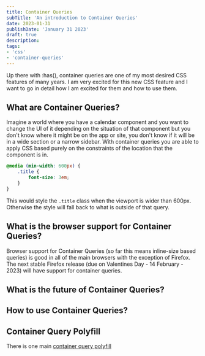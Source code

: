 ```yaml
---
title: Container Queries
subTitle: 'An introduction to Container Queries'
date: 2023-01-31
publishDate: 'January 31 2023'
draft: true
description:
tags:
- 'css'
- 'container-queries'
---
```


Up there with :has(), container queries are one of my most desired CSS features of many years. I am very excited for this new CSS feature and I want to go in detail how I am excited for them and how to use them.

## What are Container Queries?

Imagine a world where you have a calendar component and you want to change the UI of it depending on the situation of that component but you don't know where it might be on the app or site, you don't know if it will be in a wide section or a narrow sidebar. With container queries you are able to apply CSS based purely on the constraints of the location that the component is in.

```css
@media (min-width: 600px) {
	.title {
		font-size: 3em;
	}
}
```

This would style the `.title` class when the viewport is wider than 600px. Otherwise the style will fall back to what is outside of that query.

## What is the browser support for Container Queries?
Browser support for Container Queries (so far this means inline-size based queries) is good in all of the main browsers with the exception of Firefox. The next stable Firefox release (due on Valentines Day - 14 February - 2023) will have support for container queries.

## What is the future of Container Queries?

## How to use Container Queries?

## Container Query Polyfill
There is one main [container query polyfill](https://www.npmjs.com/package/container-query-polyfill)
